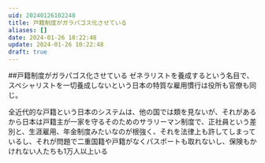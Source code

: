 ```yaml
---
uid: 20240126102248
title: 戸籍制度がガラパゴス化させている
aliases: []
date: 2024-01-26 10:22:48
update: 2024-01-26 10:22:48
draft: true
---
```


##戸籍制度がガラパゴス化させている
ゼネラリストを養成するという名目で、スペシャリストを一切養成しないという日本の特質な雇用慣行は役所も官僚も同じ。

全近代的な戸籍という日本のシステムは、他の国では類を見ないが、それがあるから日本は戸籍主が一家を守るそのためのサラリーマン制度で、正社員という差別と、生涯雇用、年金制度みたいなのが根強く、それを法律上も許してしまっているし、それが問題で二重国籍や戸籍がなくパスポートも取れないし、保険もかけれない人たちも1万人以上いる


[^hatarakikata24]: https://www.notion.so/4943a963c71e4175a31d2e54a03177fa/ 働き方2.0vs4.0 不条理な会社人生から自由になれる, P227, 橘 玲, PHP研究所, 2019/03/21
